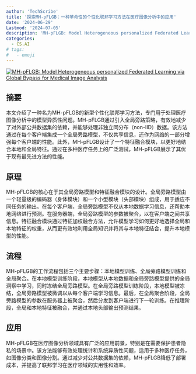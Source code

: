 ```yaml
---
author: 'TechScribe'
title: '探索MH-pFLGB：一种革命性的个性化联邦学习方法在医疗图像分析中的应用'
date: '2024-06-29'
Lastmod: '2024-07-05'
description: 'MH-pFLGB: Model Heterogeneous personalized Federated Learning via Global Bypass for Medical Image Analysis'
categories:
  - CS.AI
# tags:
#   - emoji
---
```


[![MH-pFLGB: Model Heterogeneous personalized Federated Learning via Global Bypass for Medical Image Analysis](https://arxiv-research-1301205113.cos.ap-guangzhou.myqcloud.com/images/2407.00474v1.pdf_0.jpg)](https://arxiv.org/abs/2407.00474v1)

## 摘要

本文介绍了一种名为MH-pFLGB的新型个性化联邦学习方法，专门用于处理医疗图像分析中的模型异质性问题。MH-pFLGB通过引入全局旁路策略，有效地减少了对外部公共数据集的依赖，并能够处理非独立同分布（non-IID）数据。该方法通过在每个客户端集成一个全局旁路模型，不仅共享信息，还作为网络的一部分增强每个客户端的性能。此外，MH-pFLGB设计了一个特征融合模块，以更好地结合本地和全局特征。通过在多种医疗任务上的广泛测试，MH-pFLGB展示了其优于现有最先进方法的性能。<!--more-->

## 原理

MH-pFLGB的核心在于其全局旁路模型和特征融合模块的设计。全局旁路模型由一个轻量级的编码器（身体模块）和一个小型模块（头部模块）组成，用于适应不同任务的输出。在每个客户端，全局旁路模型不仅从本地数据学习信息，还帮助本地网络进行预测。在服务器端，全局旁路模型的参数被聚合，以在客户端之间共享信息。特征融合模块通过特征加权融合方法，允许模型学习如何更好地选择全局和本地特征的权重，从而更有效地利用全局知识并将其与本地特征结合，提升本地模型的性能。

## 流程

MH-pFLGB的工作流程包括三个主要步骤：本地模型训练、全局旁路模型训练和全局聚合。在本地模型训练阶段，本地模型从本地数据和全局旁路模型提供的全局洞察中学习，同时冻结全局旁路模型。在全局旁路模型训练阶段，本地模型被冻结，全局旁路模型被微调以从每个客户端学习信息。最后，在全局聚合阶段，全局旁路模型的参数在服务器上被聚合，然后分发到客户端进行下一轮训练。在推理阶段，全局和本地特征被融合，并通过本地头部输出预测结果。

## 应用

MH-pFLGB在医疗图像分析领域具有广泛的应用前景，特别是在需要保护患者隐私的场景中。该方法能够有效处理统计和系统异质性问题，适用于多种医疗任务，如图像分类和图像分割。通过减少对公共数据集的依赖，MH-pFLGB降低了部署成本，并提高了联邦学习在医疗领域的实用性和效率。